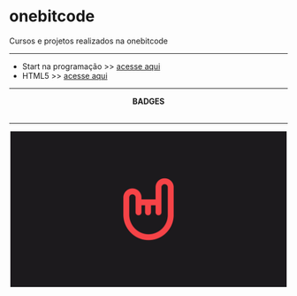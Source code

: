 # onebitcode
Cursos e projetos realizados na onebitcode

<hr>

<ul>
  <li>Start na programação >> <a href="./start-na-programacao">acesse aqui</a></li>
  <li>HTML5 >> <a href="./html5">acesse aqui</a></li>
</ul>

<hr>
<div align="center"><strong>BADGES</strong></div>
<div align="center">
<img scr="">
</div>
<hr>



<div align="center">
<img src="./images/bg-obc.jpg" width="500px">
</div>
